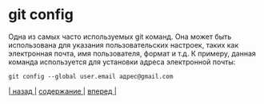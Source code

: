 # git config

Одна из самых часто используемых git команд. Она может быть использована для указания пользовательских настроек, таких как электронная почта, имя пользователя, формат и т.д. К примеру, данная команда используется для установки адреса электронной почты:

``` bash-
git config --global user.email адрес@gmail.com
```

[| назад |](./information.md) [ содержание |](./readme.md) [вперед |](./init.md) 